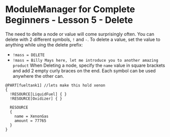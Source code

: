 # ModuleManager for Complete Beginners - Lesson 5 - Delete

The need to delte a node or value will come surprisingly often.  You can delete with 2 different symbols, `!` and `-`. To delete a value, set the value to anything while uing the delete prefix:
* `!mass = DELETE`
* `!mass = Billy Mays here, let me introduce you to another amazing product`
When Deleting a node, specify the `name` value in square brackets and add 2 empty curly braces on the end.
Each symbol can be used anywhere the other can.

```
@PART[fueltank1] //lets make this hold xenon
{
  !RESOURCE[LiquidFuel] { }
  !RESOURCE[Oxidizer] { }
  
  RESOURCE
  {
    name = XenonGas
    amount = 77765
  }
}
```
